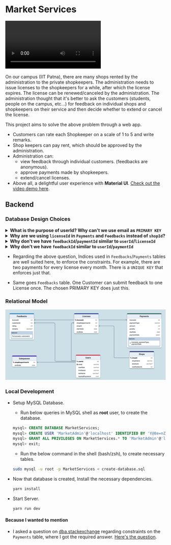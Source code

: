 # Market Services

![Demo](./CS355-Demo.mp4)

On our campus (IIT Patna), there are many shops rented by the administration to the private shopkeepers. The administration needs to issue licenses to the shopkeepers for a while, after which the license expires. The license can be renewed/canceled by the administration. The administration thought that it's better to ask the customers (students, people on the campus, etc...) for feedback on individual shops and shopkeepers on their service and then decide whether to extend or cancel the license.

This project aims to solve the above problem through a web app.

- Customers can rate each Shopkeeper on a scale of 1 to 5 and write remarks.
- Shop keepers can pay rent, which should be approved by the administration.
- Administration can:
  - view feedback through individual customers. (feedbacks are anonymous).
  - approve payments made by shopkeepers.
  - extend/cancel licenses.
- Above all, a delightful user experience with **Material UI**. [Check out the video demo here](https://youtu.be/fu06r9B5IAI).

## Backend

### Database Design Choices

<details><summary><b>What is the purpose of userId? Why can't we use email as <code>PRIMARY KEY</b></code></summary>

Very Valid point. Of course, we can use. `email` is a `VARCHAR(255)`, which is 255 bytes (at most). `userId` is `INT`, 4 bytes.

Since they're to be used as PRIMARY KEY, these attributes are also used in other tables. We can easily optimize the space (255 - 4) = 251 bytes, by using `userId`.

We can use the `UNIQUE` constraint on `email` to avoid repeated emails.

</details>

<details><summary><b>Why are we using <code>licenseId</code> in <code>Payments</code> and <code>Feedbacks</code> instead of <code>shopId</code>?</b></summary>

The below explanation is for the `Payments` table. But it is valid for the `Feedbacks` table too.

With `paymentDate` and `shopId` attributes, we can uniquely identify relevant shopKeeper by checking in the `Licenses` table. Identifying relevant shopKeeper is another query though. If there is no shopKeeper found, for a given (`paymentDate`, `shopId`) pair, This payment is invalid. So, we need a `BEFORE INSERT` trigger, to check if (`paymentDate`, `shopId`) pair maps to a correct license.

Instead, If we store `licenseId`, All of the above problems will be solved. There is a direct relationship between each payment to the license. `JOIN` operation with `Shops` and `Users`, We can get all details in a single query.

</details>

<details><summary><b>Why don't we have <code>feedbackId</code>/<code>paymentId</code> similar to <code>userId</code>/<code>licenseId</code></b></summary>

The reason for having `userId`/`licenseId` is, that we need to reference rows in the `Users`/`Licenses` table in other tables. To represent those rows uniquely and use less space at the same time, we chose `userId`/`licenseId` of `INT` datatype.

There are no tables that use rows from the `Feedbacks`/`Payments` table. So, `feedbackId`/`paymentId` is useless.

</details>

<details><summary><b>Why don't we have <code>feedbackId</code> similar to <code>userId</code>/<code>paymentId</code></b></summary>

Remember that, It's not necessary to have a PRIMARY KEY on a table. If we have some queries that reference a particular row, the presence of PRIMARY KEY is an advantage. In the **Feedbacks** table, We DON'T have any query which is specific to one particular feedback. Whereas in the Payments table, Consider, making a payment, approving a payment, etc... which correspond to one particular payment.

</details>

- Regarding the above question, Indices used in `Feedbacks`/`Payments` tables are well suited here, to enforce the constraints. For example, there are two payments for every license every month. There is a `UNIQUE KEY` that enforces just that.

- Same goes `Feedbacks` table. One Customer can submit feedback to one License once. The chosen PRIMARY KEY does just this.

### Relational Model

![Relational Model](./Relational%20Model.png)

### Local Development

- Setup MySQL Database.

  - Run below queries in MySQL shell as **root** user, to create the database.

  ```sql
  mysql> CREATE DATABASE MarketServices;
  mysql> CREATE USER 'MarketAdmin'@'localhost' IDENTIFIED BY 'Y@8e=nZNJgnQhC@a';
  mysql> GRANT ALL PRIVILEGES ON MarketServices.* TO 'MarketAdmin'@'localhost';
  mysql> exit;
  ```

  - Run the below command in the shell (bash/zsh), to create necessary tables.

  ```bash
  sudo mysql -u root -p MarketServices < create-database.sql
  ```

- Now that database is created, Install the necessary dependencies.

  ```bash
  yarn install
  ```

- Start Server.
  ```bash
  yarn run dev
  ```

#### Because I wanted to mention

- I asked a question on [dba.stackexchange](https://dba.stackexchange.com) regarding constraints on the `Payments` table, where I got the required answer. [Here's the question](https://dba.stackexchange.com/q/301580/236454).
